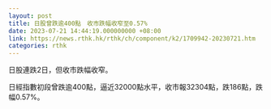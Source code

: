```yaml
---
layout: post
title: 日股曾跌逾400點　收市跌幅收窄至0.57%
date: 2023-07-21 14:44:19.000000000 +08:00
link: https://news.rthk.hk/rthk/ch/component/k2/1709942-20230721.htm
categories: rthk
---
```


日股連跌2日，但收市跌幅收窄。

日經指數初段曾跌逾400點，逼近32000點水平，收市報32304點，跌186點，跌幅0.57%。
